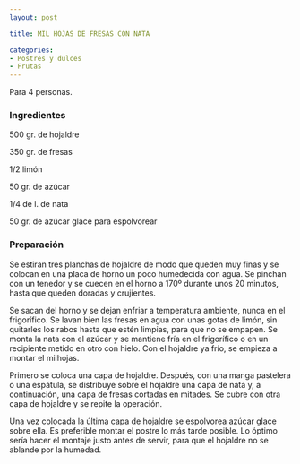 ```yaml
---
layout: post

title: MIL HOJAS DE FRESAS CON NATA

categories:
- Postres y dulces
- Frutas
---
```

Para 4 personas.

<h3>Ingredientes</h3>

500 gr. de hojaldre

350 gr. de fresas

1/2 limón

50 gr. de azúcar

1/4 de l. de nata

50 gr. de azúcar glace para espolvorear

<h3>Preparación</h3>

Se estiran tres planchas de hojaldre de modo que queden muy finas y se colocan en una placa de horno un poco humedecida con agua. Se pinchan con un tenedor y se cuecen en el horno a 170º durante unos 20 minutos, hasta que queden doradas y crujientes.

Se sacan del horno y se dejan enfriar a temperatura ambiente, nunca en el frigorífico. Se lavan bien las fresas en agua con unas gotas de limón, sin quitarles los rabos hasta que estén limpias, para que no se empapen. Se monta la nata con el azúcar y se mantiene fría en el frigorífico o en un recipiente metido en otro con hielo. Con el hojaldre ya frío, se empieza a montar el milhojas.

Primero se coloca una capa de hojaldre. Después, con una manga pastelera o una espátula, se distribuye sobre el hojaldre una capa de nata y, a continuación, una capa de fresas cortadas en mitades. Se cubre con otra capa de hojaldre y se repite la operación.

Una vez colocada la última capa de hojaldre se espolvorea azúcar glace sobre ella. Es preferible montar el postre lo más tarde posible. Lo óptimo sería hacer el montaje justo antes de servir, para que el hojaldre no se ablande por la humedad.